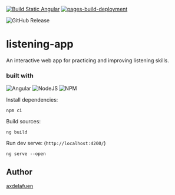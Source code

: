 [![Build Static Angular](https://github.com/axdelafuen/listening-app/actions/workflows/main.yml/badge.svg?branch=main)](https://github.com/axdelafuen/listening-app/actions/workflows/main.yml)
[![pages-build-deployment](https://github.com/axdelafuen/listening-app/actions/workflows/pages/pages-build-deployment/badge.svg?branch=gh-pages)](https://github.com/axdelafuen/listening-app/actions/workflows/pages/pages-build-deployment)

![GitHub Release](https://img.shields.io/github/v/release/axdelafuen/listening-app?include_prereleases)

# listening-app

An interactive web app for practicing and improving listening skills.

### built with

![Angular](https://img.shields.io/badge/angular-%23DD0031.svg?style=for-the-badge&logo=angular&logoColor=white) ![NodeJS](https://img.shields.io/badge/node.js-6DA55F?style=for-the-badge&logo=node.js&logoColor=white) ![NPM](https://img.shields.io/badge/NPM-%23CB3837.svg?style=for-the-badge&logo=npm&logoColor=white)

Install dependencies:

```shell
npm ci
```

Build sources:

```shell
ng build
```

Run dev serve: (`http://localhost:4200/`)

```shell
ng serve --open
```

## Author

[axdelafuen](https://github.com/axdelafuen)
